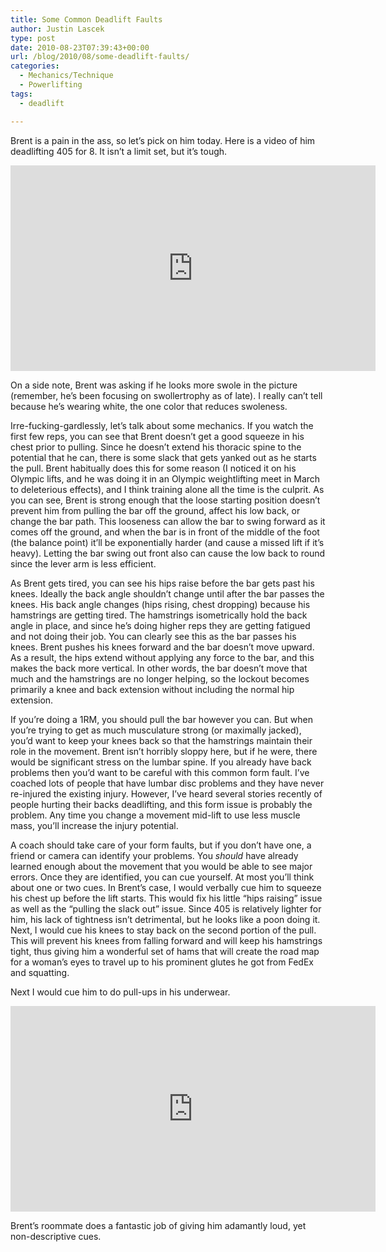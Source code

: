 ```yaml
---
title: Some Common Deadlift Faults
author: Justin Lascek
type: post
date: 2010-08-23T07:39:43+00:00
url: /blog/2010/08/some-deadlift-faults/
categories:
  - Mechanics/Technique
  - Powerlifting
tags:
  - deadlift

---
```

Brent is a pain in the ass, so let&#8217;s pick on him today. Here is a video of him deadlifting 405 for 8. It isn&#8217;t a limit set, but it&#8217;s tough.
  

  
<span class="embed-youtube" style="text-align:center; display: block;"><iframe class='youtube-player' type='text/html' width='584' height='329' src='https://www.youtube.com/embed/a3_M_Fk8abE?version=3&#038;rel=1&#038;fs=1&#038;autohide=2&#038;showsearch=0&#038;showinfo=1&#038;iv_load_policy=1&#038;wmode=transparent' allowfullscreen='true' style='border:0;'></iframe></span>
  

  
On a side note, Brent was asking if he looks more swole in the picture (remember, he&#8217;s been focusing on swollertrophy as of late). I really can&#8217;t tell because he&#8217;s wearing white, the one color that reduces swoleness.
  

  
Irre-fucking-gardlessly, let&#8217;s talk about some mechanics. If you watch the first few reps, you can see that Brent doesn&#8217;t get a good squeeze in his chest prior to pulling. Since he doesn&#8217;t extend his thoracic spine to the potential that he can, there is some slack that gets yanked out as he starts the pull. Brent habitually does this for some reason (I noticed it on his Olympic lifts, and he was doing it in an Olympic weightlifting meet in March to deleterious effects), and I think training alone all the time is the culprit. As you can see, Brent is strong enough that the loose starting position doesn&#8217;t prevent him from pulling the bar off the ground, affect his low back, or change the bar path. This looseness can allow the bar to swing forward as it comes off the ground, and when the bar is in front of the middle of the foot (the balance point) it&#8217;ll be exponentially harder (and cause a missed lift if it&#8217;s heavy). Letting the bar swing out front also can cause the low back to round since the lever arm is less efficient.
  

  
As Brent gets tired, you can see his hips raise before the bar gets past his knees. Ideally the back angle shouldn&#8217;t change until after the bar passes the knees. His back angle changes (hips rising, chest dropping) because his hamstrings are getting tired. The hamstrings isometrically hold the back angle in place, and since he&#8217;s doing higher reps they are getting fatigued and not doing their job. You can clearly see this as the bar passes his knees. Brent pushes his knees forward and the bar doesn&#8217;t move upward. As a result, the hips extend without applying any force to the bar, and this makes the back more vertical. In other words, the bar doesn&#8217;t move that much and the hamstrings are no longer helping, so the lockout becomes primarily a knee and back extension without including the normal hip extension.
  

  
If you&#8217;re doing a 1RM, you should pull the bar however you can. But when you&#8217;re trying to get as much musculature strong (or maximally jacked), you&#8217;d want to keep your knees back so that the hamstrings maintain their role in the movement. Brent isn&#8217;t horribly sloppy here, but if he were, there would be significant stress on the lumbar spine. If you already have back problems then you&#8217;d want to be careful with this common form fault. I&#8217;ve coached lots of people that have lumbar disc problems and they have never re-injured the existing injury. However, I&#8217;ve heard several stories recently of people hurting their backs deadlifting, and this form issue is probably the problem. Any time you change a movement mid-lift to use less muscle mass, you&#8217;ll increase the injury potential.
  

  
A coach should take care of your form faults, but if you don&#8217;t have one, a friend or camera can identify your problems. You _should_ have already learned enough about the movement that you would be able to see major errors. Once they are identified, you can cue yourself. At most you&#8217;ll think about one or two cues. In Brent&#8217;s case, I would verbally cue him to squeeze his chest up before the lift starts. This would fix his little &#8220;hips raising&#8221; issue as well as the &#8220;pulling the slack out&#8221; issue. Since 405 is relatively lighter for him, his lack of tightness isn&#8217;t detrimental, but he looks like a poon doing it. Next, I would cue his knees to stay back on the second portion of the pull. This will prevent his knees from falling forward and will keep his hamstrings tight, thus giving him a wonderful set of hams that will create the road map for a woman&#8217;s eyes to travel up to his prominent glutes he got from FedEx and squatting.
  

  
Next I would cue him to do pull-ups in his underwear.
  

  
<span class="embed-youtube" style="text-align:center; display: block;"><iframe class='youtube-player' type='text/html' width='584' height='329' src='https://www.youtube.com/embed/kM9IvZjITY8?version=3&#038;rel=1&#038;fs=1&#038;autohide=2&#038;showsearch=0&#038;showinfo=1&#038;iv_load_policy=1&#038;wmode=transparent' allowfullscreen='true' style='border:0;'></iframe></span>
  

  
Brent&#8217;s roommate does a fantastic job of giving him adamantly loud, yet non-descriptive cues.
